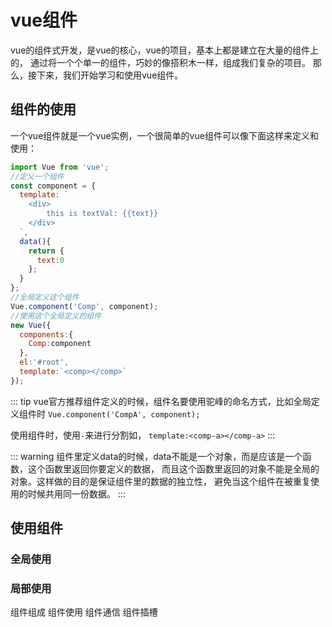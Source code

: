 # vue组件
vue的组件式开发，是vue的核心，vue的项目，基本上都是建立在大量的组件上的，
通过将一个个单一的组件，巧妙的像搭积木一样，组成我们复杂的项目。
那么，接下来，我们开始学习和使用vue组件。

## 组件的使用

一个vue组件就是一个vue实例，一个很简单的vue组件可以像下面这样来定义和使用：

```js
import Vue from 'vue';
//定义一个组件
const component = {
  template: `
    <div>
        this is textVal: {{text}}
    </div>
  `,
  data(){
    return {
      text:0
    };
  }
};
//全局定义这个组件
Vue.component('Comp', component);
//使用这个全局定义的组件
new Vue({
  components:{
    Comp:component
  },
  el:'#root',
  template:`<comp></comp>`
});
```
::: tip
vue官方推荐组件定义的时候，组件名要使用驼峰的命名方式，比如全局定义组件时
`Vue.component('CompA', component);`

使用组件时，使用`-`来进行分割如， `template:<comp-a></comp-a>`
:::

::: warning
组件里定义data的时候，data不能是一个对象，而是应该是一个函数，这个函数里返回你要定义的数据，
而且这个函数里返回的对象不能是全局的对象。这样做的目的是保证组件里的数据的独立性，
避免当这个组件在被重复使用的时候共用同一份数据。
:::

## 使用组件
### 全局使用
### 局部使用

组件组成 组件使用 组件通信 组件插槽
